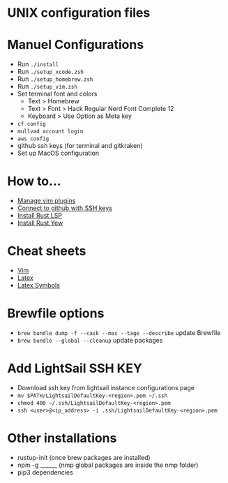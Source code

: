 # UNIX configuration files

# Manuel Configurations
- Run `./install`
- Run `./setup_xcode.zsh`
- Run `./setup_homebrew.zsh`
- Run `./setup_vim.zsh`
- Set terminal font and colors
	- Text > Homebrew
	- Text > Font > Hack Regular Nerd Font Complete 12
	- Keyboard > Use Option as Meta key
- `cf config`
- `mullvad account login`
- `aws config`
- github ssh keys (for terminal and gitkraken)
- Set up MacOS configuration

# How to...

- [Manage vim plugins](https://github.com/junegunn/vim-plug)
- [Connect to github with SSH keys](https://docs.github.com/en/authentication/connecting-to-github-with-ssh)
- [Install Rust LSP](https://rust-analyzer.github.io/manual.html#installation)
- [Install Rust Yew](https://yew.rs/docs/getting-started/introduction)

# Cheat sheets
- [Vim](https://vim.rtorr.com/)
- [Latex](http://www.utc.fr/~jlaforet/Suppl/latex-cheatsheet.pdf)
- [Latex Symbols](https://oeis.org/wiki/List_of_LaTeX_mathematical_symbols)

# Brewfile options
- `brew bundle dump -f --cask --mas --tage --describe` update Brewfile
- `brew bundle --global --cleanup` update packages

# Add LightSail SSH KEY
- Download ssh key from lightsail instance configurations page
- `mv $PATH/LightsailDefaultKey-<region>.pem ~/.ssh`
- `chmod 400 ~/.ssh/LightsailDefaultKey-<region>.pem`
- `ssh <user>@<ip_address> -i .ssh/LightsailDefaultKey-<region>.pem`

# Other installations
- rustup-init (once brew packages are installed)
- npm -g ______ (nmp global packages are inside the nmp folder)
- pip3 dependencies
